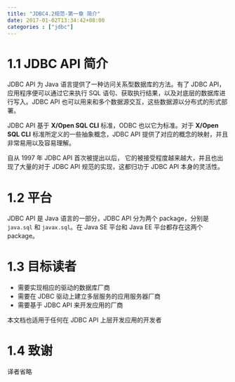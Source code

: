 ```yaml
---
title: "JDBC4.2规范-第一章 简介"
date: 2017-01-02T13:34:42+08:00
categories : ["jdbc"]
---
```



# 1.1 JDBC API 简介

JDBC API 为 Java 语言提供了一种访问关系型数据库的方法。有了 JDBC API，应用程序便可以通过它来执行 SQL 语句、获取执行结果，以及对底层的数据库进行写入。JDBC API 也可以用来和多个数据源交互，这些数据源以分布式的形式部署。

JDBC API 基于 **X/Open SQL CLI** 标准，ODBC 也以它为标准。对于 **X/Open SQL CLI** 标准所定义的一些抽象概念，JDBC API 提供了对应的概念的映射，并且非常易用以及容易理解。

自从 1997 年 JDBC API 首次被提出以后， 它的被接受程度越来越大，并且也出现了大量的对于 JDBC API 规范的实现，这都归功于 JDBC API 本身的灵活性。

# 1.2 平台

JDBC API 是 Java 语言的一部分，JDBC API 分为两个 package，分别是 `java.sql` 和 `javax.sql`。在 Java SE 平台和 Java EE 平台都存在这两个 package。

# 1.3 目标读者

- 需要实现相应的驱动的数据库厂商
- 需要在 JDBC 驱动上建立多层服务的应用服务器厂商
- 需要基于 JDBC API 来开发应用的厂商

本文档也适用于任何在 JDBC API 上层开发应用的开发者

# 1.4 致谢

译者省略